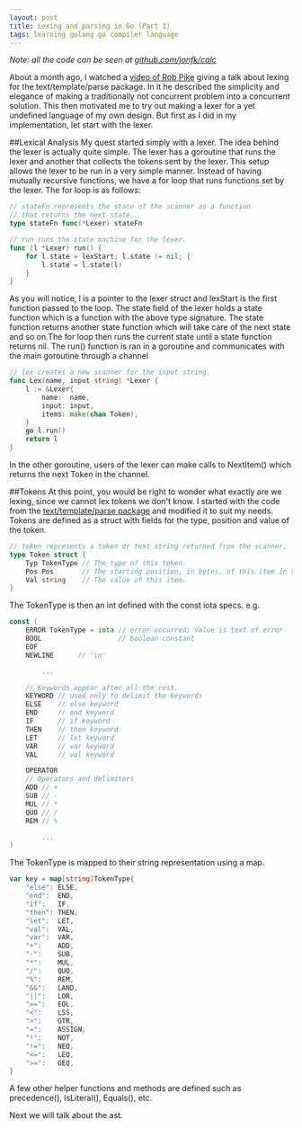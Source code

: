 ```yaml
---
layout: post
title: Lexing and parsing in Go (Part 1)
tags: learning golang go compiler language
---
```


*Note: all the code can be seen at [github.com/jonfk/calc](https://github.com/jonfk/calc)*

About a month ago, I watched a [video of Rob Pike](https://www.youtube.com/watch?v=HxaD_trXwRE)
giving a talk about lexing for the text/template/parse package. In it he described the simplicity
and elegance of making a traditionally not concurrent problem into a concurrent solution. This then
motivated me to try out making a lexer for a yet undefined language of my own design. But first as I
did in my implementation, let start with the lexer.

##Lexical Analysis
My quest started simply with a lexer. The idea behind the lexer is actually quite simple. The lexer
has a goroutine that runs the lexer and another that collects the tokens sent by the lexer. This setup
allows the lexer to be run in a very simple manner. Instead of having mutually recursive functions,
we have a for loop that runs functions set by the lexer. The for loop is as follows:

```go
// stateFn represents the state of the scanner as a function
// that returns the next state.
type stateFn func(*Lexer) stateFn

// run runs the state machine for the lexer.
func (l *Lexer) run() {
	for l.state = lexStart; l.state != nil; {
		l.state = l.state(l)
	}
}
```

As you will notice, l is a pointer to the lexer struct and lexStart is the first function passed to
the loop. The state field of the lexer holds a state function which is a function with the above
type signature. The state function returns another state function which will take care of the next
state and so on.The for loop then runs the current state until a state function returns nil. The run()
function is ran in a goroutine and communicates with the main goroutine through a channel

```go
// lex creates a new scanner for the input string.
func Lex(name, input string) *Lexer {
	l := &Lexer{
		name:  name,
		input: input,
		items: make(chan Token),
	}
	go l.run()
	return l
}
```

In the other goroutine, users of the lexer can make calls to NextItem() which returns the next
Token in the channel.

##Tokens
At this point, you would be right to wonder what exactly are we lexing, since we cannot lex tokens
we don't know. I started with the code from the
[text/template/parse package](http://golang.org/src/text/template/parse/lex.go)
and modified it to suit my needs. Tokens are defined as a struct with fields for the type, position
and value of the token.

```go
// token represents a token or text string returned from the scanner.
type Token struct {
	Typ TokenType // The type of this token.
	Pos Pos       // The starting position, in bytes, of this item in the input string.
	Val string    // The value of this item.
}
```

The TokenType is then an int defined with the const iota specs. e.g.

```go
const (
	ERROR TokenType = iota // error occurred; value is text of error
	BOOL                   // boolean constant
	EOF
	NEWLINE      // '\n'

        ...

	// Keywords appear after all the rest.
	KEYWORD // used only to delimit the keywords
	ELSE    // else keyword
	END     // end keyword
	IF      // if keyword
	THEN    // then keyword
	LET     // let keyword
	VAR     // var keyword
	VAL     // val keyword

	OPERATOR
	// Operators and delimiters
	ADD // +
	SUB // -
	MUL // *
	QUO // /
	REM // %

        ...
)
```

The TokenType is mapped to their string representation using a map.

```go
var key = map[string]TokenType{
	"else": ELSE,
	"end":  END,
	"if":   IF,
	"then": THEN,
	"let":  LET,
	"val":  VAL,
	"var":  VAR,
	"+":    ADD,
	"-":    SUB,
	"*":    MUL,
	"/":    QUO,
	"%":    REM,
	"&&":   LAND,
	"||":   LOR,
	"==":   EQL,
	"<":    LSS,
	">":    GTR,
	"=":    ASSIGN,
	"!":    NOT,
	"!=":   NEQ,
	"<=":   LEQ,
	">=":   GEQ,
}
```

A few other helper functions and methods are defined such as precedence(), IsLiteral(), Equals(), etc.

Next we will talk about the ast.